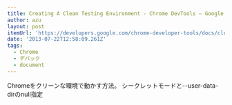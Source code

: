 ```yaml
---
title: Creating A Clean Testing Environment - Chrome DevTools — Google Developers
author: azu
layout: post
itemUrl: 'https://developers.google.com/chrome-developer-tools/docs/clean-testing-environment'
date: '2013-07-22T12:58:09.261Z'
tags:
  - Chrome
  - デバック
  - document
---
```

Chromeをクリーンな環境で動かす方法。
シークレットモードと--user-data-dirのnull指定
